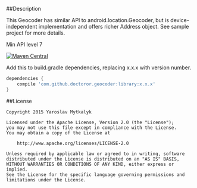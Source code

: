 ##Description

This Geocoder has similar API to android.location.Geocoder, but is device-independent implementation and offers richer Address object.
See sample project for more details.

Min API level 7

[![Maven Central](https://maven-badges.herokuapp.com/maven-central/com.github.doctoror.geocoder/library/badge.png?style=flat)](https://maven-badges.herokuapp.com/maven-central/com.github.doctoror.geocoder/library)

Add this to build.gradle dependencies, replacing x.x.x with version number.

```groovy
dependencies {
    compile 'com.github.doctoror.geocoder:library:x.x.x'
}
```

##License

```
Copyright 2015 Yaroslav Mytkalyk

Licensed under the Apache License, Version 2.0 (the "License");
you may not use this file except in compliance with the License.
You may obtain a copy of the License at

    http://www.apache.org/licenses/LICENSE-2.0

Unless required by applicable law or agreed to in writing, software
distributed under the License is distributed on an "AS IS" BASIS,
WITHOUT WARRANTIES OR CONDITIONS OF ANY KIND, either express or implied.
See the License for the specific language governing permissions and
limitations under the License.

```
